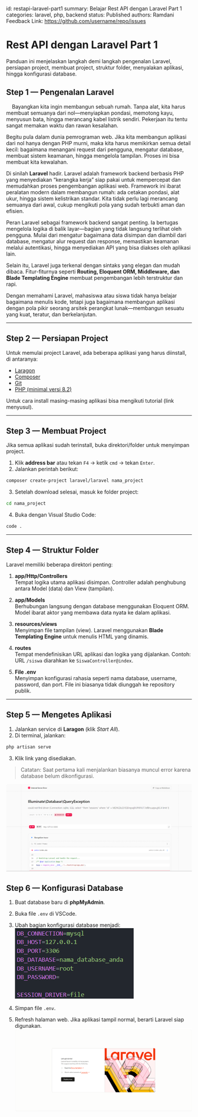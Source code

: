 id: restapi-laravel-part1
summary: Belajar Rest API dengan Laravel Part 1
categories: laravel, php, backend
status: Published
authors: Ramdani
Feedback Link: https://github.com/username/repo/issues

# Rest API dengan Laravel Part 1

Panduan ini menjelaskan langkah demi langkah pengenalan Laravel, persiapan project, membuat project, struktur folder, menyalakan aplikasi, hingga konfigurasi database.

## Step 1 — Pengenalan Laravel

&nbsp;&nbsp;&nbsp;&nbsp;Bayangkan kita ingin membangun sebuah rumah. Tanpa alat, kita harus membuat semuanya dari nol—menyiapkan pondasi, memotong kayu, menyusun bata, hingga merancang kabel listrik sendiri. Pekerjaan itu tentu sangat memakan waktu dan rawan kesalahan.

Begitu pula dalam dunia pemrograman web. Jika kita membangun aplikasi dari nol hanya dengan PHP murni, maka kita harus memikirkan semua detail kecil: bagaimana menangani request dari pengguna, mengatur database, membuat sistem keamanan, hingga mengelola tampilan. Proses ini bisa membuat kita kewalahan.

Di sinilah **Laravel** hadir. Laravel adalah framework backend berbasis PHP yang menyediakan “kerangka kerja” siap pakai untuk mempercepat dan memudahkan proses pengembangan aplikasi web. Framework ini ibarat peralatan modern dalam membangun rumah: ada cetakan pondasi, alat ukur, hingga sistem kelistrikan standar. Kita tidak perlu lagi merancang semuanya dari awal, cukup mengikuti pola yang sudah terbukti aman dan efisien.

Peran Laravel sebagai framework backend sangat penting. Ia bertugas mengelola logika di balik layar—bagian yang tidak langsung terlihat oleh pengguna. Mulai dari mengatur bagaimana data disimpan dan diambil dari database, mengatur alur request dan response, memastikan keamanan melalui autentikasi, hingga menyediakan API yang bisa diakses oleh aplikasi lain.

Selain itu, Laravel juga terkenal dengan sintaks yang elegan dan mudah dibaca. Fitur-fiturnya seperti **Routing, Eloquent ORM, Middleware, dan Blade Templating Engine** membuat pengembangan lebih terstruktur dan rapi.

Dengan memahami Laravel, mahasiswa atau siswa tidak hanya belajar bagaimana menulis kode, tetapi juga bagaimana membangun aplikasi dengan pola pikir seorang arsitek perangkat lunak—membangun sesuatu yang kuat, teratur, dan berkelanjutan.

---

## Step 2 — Persiapan Project

Untuk memulai project Laravel, ada beberapa aplikasi yang harus diinstall, di antaranya:

- [Laragon](https://github.com/leokhoa/laragon/releases/download/6.0.0/laragon-wamp.exe)
- [Composer](https://getcomposer.org/Composer-Setup.exe)
- [Git](https://github.com/git-for-windows/git/releases/download/v2.51.0.windows.2/Git-2.51.0.2-64-bit.exe)
- [PHP (minimal versi 8.2)](https://windows.php.net/downloads/releases/php-8.2.29-nts-Win32-vs16-x64.zip)

Untuk cara install masing-masing aplikasi bisa mengikuti tutorial (link menyusul).

---

## Step 3 — Membuat Project

Jika semua aplikasi sudah terinstall, buka direktori/folder untuk menyimpan project.

1. Klik **address bar** atau tekan `F4` → ketik `cmd` → tekan `Enter`.
2. Jalankan perintah berikut:

```bash
composer create-project laravel/laravel nama_project
```

3. Setelah download selesai, masuk ke folder project:

```bash
cd nama_project
```

4. Buka dengan Visual Studio Code:

```bash
code .
```

---

## Step 4 — Struktur Folder

Laravel memiliki beberapa direktori penting:

1. **app/Http/Controllers**  
   Tempat logika utama aplikasi disimpan. Controller adalah penghubung antara Model (data) dan View (tampilan).

2. **app/Models**  
   Berhubungan langsung dengan database menggunakan Eloquent ORM. Model ibarat aktor yang membawa data nyata ke dalam aplikasi.

3. **resources/views**  
   Menyimpan file tampilan (view). Laravel menggunakan **Blade Templating Engine** untuk menulis HTML yang dinamis.

4. **routes**  
   Tempat mendefinisikan URL aplikasi dan logika yang dijalankan. Contoh: URL `/siswa` diarahkan ke `SiswaController@index`.

5. **File .env**  
   Menyimpan konfigurasi rahasia seperti nama database, username, password, dan port. File ini biasanya tidak diunggah ke repository publik.

---

## Step 5 — Mengetes Aplikasi

1. Jalankan service di **Laragon** (klik _Start All_).
2. Di terminal, jalankan:

```bash
php artisan serve
```

3. Klik link yang disediakan.

> Catatan: Saat pertama kali menjalankan biasanya muncul error karena database belum dikonfigurasi.
> <br>

![SS sqlite](restapi-laravel-part1/img/sqliteerror.png)

## Step 6 — Konfigurasi Database

1. Buat database baru di **phpMyAdmin**.
2. Buka file `.env` di VSCode.
3. Ubah bagian konfigurasi database menjadi: <br>
   ![SS env](restapi-laravel-part1/img/env.png)

4. Simpan file `.env`.
5. Refresh halaman web. Jika aplikasi tampil normal, berarti Laravel siap digunakan.
   <br>
   ![SS laravel12](restapi-laravel-part1/img/laravel12.png)
